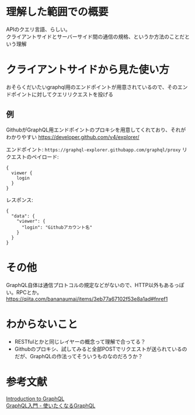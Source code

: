 # 理解した範囲での概要
APIのクエリ言語、らしい。  
クライアントサイドとサーバーサイド間の通信の規格、というか方法のことだという理解

# クライアントサイドから見た使い方
おそらくだいたいgraphql用のエンドポイントが用意されているので、そのエンドポイントに対してクエリリクエストを投げる

## 例
GithubがGraphQL用エンドポイントのプロキシを用意してくれており、それがわかりやすい
https://developer.github.com/v4/explorer/

エンドポイント: `https://graphql-explorer.githubapp.com/graphql/proxy`
リクエストのペイロード: 
```
{
  viewer {
    login
  }
}

```

レスポンス:
```
{
  "data": {
    "viewer": {
      "login": "Githubアカウント名"
    }
  }
}
```

# その他
GraphQL自体は通信プロトコルの規定などがないので、HTTP以外もあるっぽい。RPCとか。
https://qiita.com/bananaumai/items/3eb77a67102f53e8a1ad#fnref1

# わからないこと
- RESTfulとかと同じレイヤーの概念って理解で合ってる？
- Githubのプロキシ、試してみると全部POSTでリクエストが送られているのだが、GraphQLの作法ってそういうものなのだろうか？

# 参考文献
[Introduction to GraphQL](https://graphql.org/learn/)  
[GraphQL入門 - 使いたくなるGraphQL](https://qiita.com/bananaumai/items/3eb77a67102f53e8a1ad)